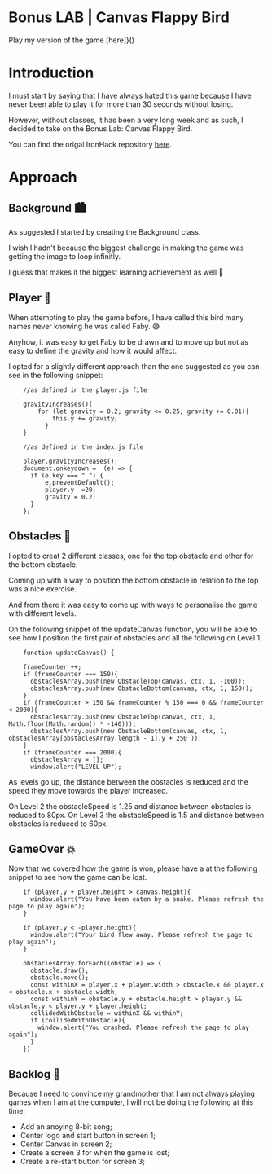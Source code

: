 # Bonus LAB | Canvas Flappy Bird

Play my version of the game [here]}()

# Introduction

I must start by saying that I have always hated this game because I have never been able to play it for more than 30 seconds without losing.

However, without classes, it has been a very long week and as such, I decided to take on the Bonus Lab: Canvas Flappy Bird.

You can find the origal IronHack repository [here](https://github.com/ironhack-labs/lab-canvas-flappybirds).

# Approach

## Background :cityscape:

As suggested I started by creating the Background class.

I wish I hadn't because the biggest challenge in making the game was getting the image to loop infinitly.

I guess that makes it the biggest learning achievement as well :mechanical_arm:

## Player :baby_chick:	

When attempting to play the game before, I have called this bird many names never knowing he was called Faby. :sweat_smile:

Anyhow, it was easy to get Faby to be drawn and to move up but not as easy to define the gravity and how it would affect.

I opted for a slightly different approach than the one suggested as you can see in the following snippet:

```
    //as defined in the player.js file

    gravityIncreases(){
        for (let gravity = 0.2; gravity <= 0.25; gravity += 0.01){
            this.y += gravity;
          }
    }

    //as defined in the index.js file

    player.gravityIncreases();
    document.onkeydown =  (e) => {
      if (e.key === " ") {
          e.preventDefault();
          player.y -=20;
          gravity = 0.2;
      }
    };
```

## Obstacles :stop_sign:

I opted to creat 2 different classes, one for the top obstacle and other for the bottom obstacle.

Coming up with a way to position the bottom obstacle in relation to the top was a nice exercise.

And from there it was easy to come up with ways to personalise the game with different levels.

On the following snippet of the updateCanvas function, you will be able to see how I position the first pair of obstacles and all the following on Level 1.

```
	function updateCanvas() {
    
    frameCounter ++;
    if (frameCounter === 150){
      obstaclesArray.push(new ObstacleTop(canvas, ctx, 1, -100));
      obstaclesArray.push(new ObstacleBottom(canvas, ctx, 1, 150));
    }
    if (frameCounter > 150 && frameCounter % 150 === 0 && frameCounter < 2000){
      obstaclesArray.push(new ObstacleTop(canvas, ctx, 1, Math.floor(Math.random() * -140)));
      obstaclesArray.push(new ObstacleBottom(canvas, ctx, 1, obstaclesArray[obstaclesArray.length - 1].y + 250 ));
    }
    if (frameCounter === 2000){
      obstaclesArray = [];
      window.alert("LEVEL UP");
```

As levels go up, the distance between the obstacles is reduced and the speed they move towards the player increased.

On Level 2 the obstacleSpeed is 1.25 and distance between obstacles is reduced to 80px.
On Level 3 the obstacleSpeed is 1.5 and distance between obstacles is reduced to 60px.

## GameOver :collision:

Now that we covered how the game is won, please have a at the following snippet to see how the game can be lost.

```
    if (player.y + player.height > canvas.height){
      window.alert("You have been eaten by a snake. Please refresh the page to play again");
    }

    if (player.y < -player.height){
      window.alert("Your bird flew away. Please refresh the page to play again");
    }

    obstaclesArray.forEach((obstacle) => {
      obstacle.draw();
      obstacle.move();
      const withinX = player.x + player.width > obstacle.x && player.x < obstacle.x + obstacle.width;
      const withinY = obstacle.y + obstacle.height > player.y && obstacle.y < player.y + player.height;
      collidedWithObstacle = withinX && withinY;
      if (collidedWithObstacle){
        window.alert("You crashed. Please refresh the page to play again");
      }
    })
```

## Backlog :older_woman:

Because I need to convince my grandmother that I am not always playing games when I am at the computer, I will not be doing the following at this time:

* Add an anoying 8-bit song;
* Center logo and start button in screen 1;
* Center Canvas in screen 2;
* Create a screen 3 for when the game is lost;
* Create a re-start button for screen 3;
